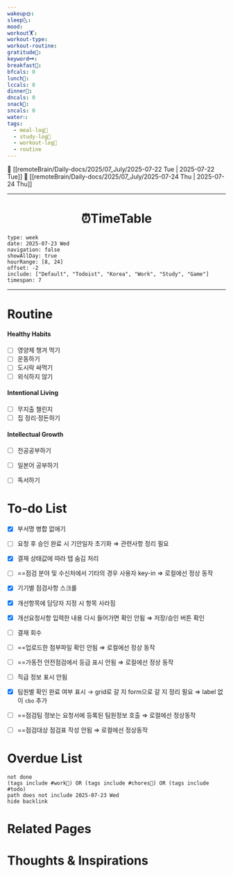 ```yaml
---
wakeup🌞: 
sleep🌜: 
mood: 
workout🏋️: 
workout-type: 
workout-routine: 
gratitude🙏: 
keyword🗝️: 
breakfast🍳: 
bfcals: 0
lunch🍚: 
lccals: 0
dinner🥗: 
dncals: 0
snack🍬: 
sncals: 0
water💧: 
tags:
  - meal-log📝
  - study-log📓
  - workout-log💪
  - routine
---
```


🔺 [[remoteBrain/Daily-docs/2025/07_July/2025-07-22 Tue | 2025-07-22 Tue]]
🔻 [[remoteBrain/Daily-docs/2025/07_July/2025-07-24 Thu | 2025-07-24 Thu]]
___
<h1> <center>⏰TimeTable </center> </h1>

```gEvent
type: week
date: 2025-07-23 Wed
navigation: false
showAllDay: true
hourRange: [8, 24]
offset: -2
include: ["Default", "Todoist", "Korea", "Work", "Study", "Game"]
timespan: 7
```

--- 


# Routine 

####  Healthy Habits
- [ ] 영양제 챙겨 먹기
- [ ] 운동하기
- [ ] 도시락 싸먹기 
- [ ] 외식하지 않기 

####  Intentional Living 
- [ ] 무지출 챌린지 
- [ ] 집 정리·정돈하기

#### Intellectual Growth
- [ ] 전공공부하기
- [ ] 일본어 공부하기
- [ ] 독서하기



# To-do List

- [x] 부서명 병합 없애기
- [ ] 요청 후 승인 완료 시 기안일자 초기화 ⇒ 관련사항 정리 필요
- [x] 결재 상태값에 따라 탭 숨김 처리
- [ ] ==점검 분야 및 수신처에서 기타의 경우 사용자 key-in ⇒ 로컬에선 정상 동작
- [x] 기기별 점검사항 스크롤
- [x] 개선항목에 담당자 지정 시 항목 사라짐
- [x] 개선요청사항 입력한 내용 다시 들어가면 확인 안됨 ⇒ 저장/승인 버튼 확인
- [ ] 결재 회수 
- [ ] ==업로드한 첨부파일 확인 안됨 ⇒ 로컬에선 정상 동작
- [ ] ==가동전 안전점검에서 등급 표시 안됨 ⇒ 로컬에선 정상 동작 
- [ ] 직급 정보 표시 안됨
- [x] 팀원별 확인 완료 여부 표시 → grid로 갈 지 form으로 갈 지 정리 필요 ⇒ label 없이 `cbo` 추가
- [ ] ==점검팀 정보는 요청서에 등록된 팀원정보 호출 ⇒ 로컬에선 정상동작
- [ ] ==점검대상 점검표 작성 안됨 ⇒ 로컬에선 정상동작


# Overdue List
```tasks
not done
(tags include #work💼) OR (tags include #chores🧺) OR (tags include #todo)
path does not include 2025-07-23 Wed
hide backlink
```

# Related Pages



# Thoughts & Inspirations

